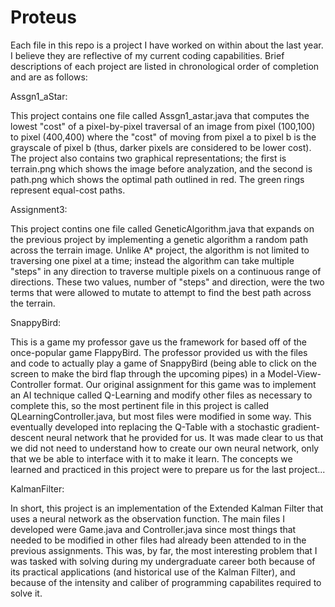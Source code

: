 # Proteus

Each file in this repo is a project I have worked on within about the last year.  I believe they are reflective of my current coding capabilities.  Brief descriptions of each project are listed in chronological order of completion and are as follows:

Assgn1_aStar:

This project contains one file called Assgn1_astar.java that computes the lowest "cost" of a pixel-by-pixel traversal of an image from pixel (100,100) to pixel (400,400) where the "cost" of moving from pixel a to pixel b is the grayscale of pixel b (thus, darker pixels are considered to be lower cost).  The project also contains two graphical representations; the first is terrain.png which shows the image before analyzation, and the second is path.png which shows the optimal path outlined in red.  The green rings represent equal-cost paths.

Assignment3:

This project contins one file called GeneticAlgorithm.java that expands on the previous project by implementing a genetic algorithm a random path across the terrain image.  Unlike A* project, the algorithm is not limited to traversing one pixel at a time; instead the algorithm can take multiple "steps" in any direction to traverse multiple pixels on a continuous range of directions.  These two values, number of "steps" and direction, were the two terms that were allowed to mutate to attempt to find the best path across the terrain.

SnappyBird:

This is a game my professor gave us the framework for based off of the once-popular game FlappyBird.  The professor provided us with the files and code to actually play a game of SnappyBird (being able to click on the screen to make the bird flap through the upcoming pipes) in a Model-View-Controller format.  Our original assignment for this game was to implement an AI technique called Q-Learning and modify other files as necessary to complete this, so the most pertinent file in this project is called QLearningController.java, but most files were modified in some way.  This eventually developed into replacing the Q-Table with a stochastic gradient-descent neural network that he provided for us.  It was made clear to us that we did not need to understand how to create our own neural network, only that we be able to interface with it to make it learn.  The concepts we learned and practiced in this project were to prepare us for the last project...

KalmanFilter:

In short, this project is an implementation of the Extended Kalman Filter that uses a neural network as the observation function.  The main files I developed were Game.java and Controller.java since most things that needed to be modified in other files had already been attended to in the previous assignments.  This was, by far, the most interesting problem that I was tasked with solving during my undergraduate career both because of its practical applications (and historical use of the Kalman Filter), and because of the intensity and caliber of programming capabilites required to solve it.
